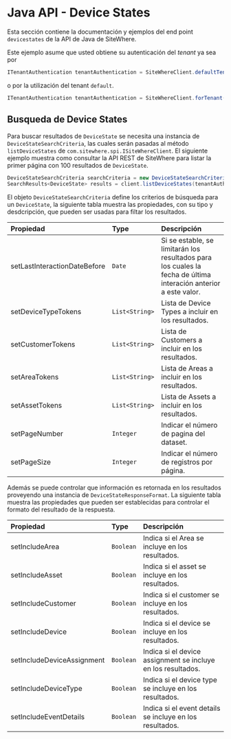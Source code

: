 # Java API - Device States

<Seo/>

Esta sección contiene la documentación y ejemplos del end point `devicestates` de la API de Java de SiteWhere.

Este ejemplo asume que usted obtiene su autenticación del _tenant_ ya sea por

```java
ITenantAuthentication tenantAuthentication = SiteWhereClient.defaultTenant();
```

o por la utilización del tenant `default`.

```java
ITenantAuthentication tenantAuthentication = SiteWhereClient.forTenant("token", "auth");
```

## Busqueda de Device States

Para buscar resultados de `DeviceState` se necesita una instancia de `DeviceStateSearchCriteria`,
las cuales serán pasadas al método `listDeviceStates` de `com.sitewhere.spi.ISiteWhereClient`. El siguiente ejemplo muestra
como consultar la API REST de SiteWhere para listar la primer página con 100 resultados de `DeviceState`.

```java
DeviceStateSearchCriteria searchCriteria = new DeviceStateSearchCriteria(1, 100);
SearchResults<DeviceState> results = client.listDeviceStates(tenantAuthentication, searchCriteria);
```

El objeto `DeviceStateSearchCriteria` define los criterios de búsqueda para un `DeviceState`, la siguiente tabla
muestra las propiedades, con su tipo y desdcripción, que pueden ser usadas para filtar los resultados.

| Propiedad                    | Type           | Descripción                                                                                                     |
| :--------------------------- | :------------- | :-------------------------------------------------------------------------------------------------------------- |
| setLastInteractionDateBefore | `Date`         | Si se estable, se limitarán los resultados para los cuales la fecha de última interación anterior a este valor. |
| setDeviceTypeTokens          | `List<String>` | Lista de Device Types a incluir en los resultados.                                                              |
| setCustomerTokens            | `List<String>` | Lista de Customers a incluir en los resultados.                                                                 |
| setAreaTokens                | `List<String>` | Lista de Areas a incluir en los resultados.                                                                     |
| setAssetTokens               | `List<String>` | Lista de Assets a incluir en los resultados.                                                                    |
| setPageNumber                | `Integer`      | Indicar el número de pagina del dataset.                                                                        |
| setPageSize                  | `Integer`      | Indicar el número de registros por página.                                                                      |

Además se puede controlar que información es retornada en los resultados proveyendo una instancia de
`DeviceStateResponseFormat`. La siguiente tabla muestra las propiedades que pueden ser establecidas para controlar
el formato del resultado de la respuesta.

| Propiedad                  | Type      | Descripción                                                  |
| :------------------------- | :-------- | :----------------------------------------------------------- |
| setIncludeArea             | `Boolean` | Indica si el Area se incluye en los resultados.              |
| setIncludeAsset            | `Boolean` | Indica si el asset se incluye en los resultados.             |
| setIncludeCustomer         | `Boolean` | Indica si el customer se incluye en los resultados.          |
| setIncludeDevice           | `Boolean` | Indica si el device se incluye en los resultados.            |
| setIncludeDeviceAssignment | `Boolean` | Indica si el device assignment se incluye en los resultados. |
| setIncludeDeviceType       | `Boolean` | Indica si el device type se incluye en los resultados.       |
| setIncludeEventDetails     | `Boolean` | Indica si el event details se incluye en los resultados.     |
